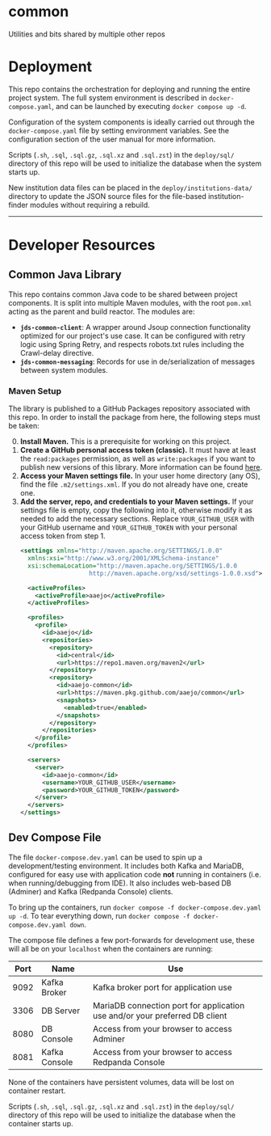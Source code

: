 # common
Utilities and bits shared by multiple other repos

# Deployment

This repo contains the orchestration for deploying and running the entire project system. The full system environment is described in `docker-compose.yaml`, and can be launched by executing `docker compose up -d`.  

Configuration of the system components is ideally carried out through the `docker-compose.yaml` file by setting environment variables. See the configuration section of the user manual for more information.

Scripts (`.sh`, `.sql`, `.sql.gz`, `.sql.xz` and `.sql.zst`) in the `deploy/sql/` directory of this repo will be used to initialize the database when the system starts up.  

New institution data files can be placed in the `deploy/institutions-data/` directory to update the JSON source files for the file-based institution-finder modules without requiring a rebuild.

---

# Developer Resources

## Common Java Library

This repo contains common Java code to be shared between project components. It is split into multiple Maven modules, with the root `pom.xml` acting as the parent and build reactor. The modules are:

- **`jds-common-client`**: A wrapper around Jsoup connection functionality optimized for our project's use case. It can be configured with retry logic using Spring Retry, and respects robots.txt rules including the Crawl-delay directive.
- **`jds-common-messaging`**: Records for use in de/serialization of messages between system modules.

### Maven Setup

The library is published to a GitHub Packages repository associated with this repo. In order to install the package from here, the following steps must be taken:  

0. **Install Maven.** This is a prerequisite for working on this project.  
1. **Create a GitHub personal access token (classic).** It must have at least the `read:packages` permission, as well as `write:packages` if you want to publish new versions of this library. More information can be found [here](https://docs.github.com/en/authentication/keeping-your-account-and-data-secure/creating-a-personal-access-token).  
2. **Access your Maven settings file.** In your user home directory (any OS), find the file `.m2/settings.xml`. If you do not already have one, create one.  
3. **Add the server, repo, and credentials to your Maven settings.** If your settings file is empty, copy the following into it, otherwise modify it as needed to add the necessary sections. Replace `YOUR_GITHUB_USER` with your GitHub username and `YOUR_GITHUB_TOKEN` with your personal access token from step 1.  
   ```xml
   <settings xmlns="http://maven.apache.org/SETTINGS/1.0.0"
     xmlns:xsi="http://www.w3.org/2001/XMLSchema-instance"
     xsi:schemaLocation="http://maven.apache.org/SETTINGS/1.0.0
                      http://maven.apache.org/xsd/settings-1.0.0.xsd">

     <activeProfiles>
       <activeProfile>aaejo</activeProfile>
     </activeProfiles>

     <profiles>
       <profile>
         <id>aaejo</id>
         <repositories>
           <repository>
             <id>central</id>
             <url>https://repo1.maven.org/maven2</url>
           </repository>
           <repository>
             <id>aaejo-common</id>
             <url>https://maven.pkg.github.com/aaejo/common</url>
             <snapshots>
               <enabled>true</enabled>
             </snapshots>
           </repository>
         </repositories>
       </profile>
     </profiles>

     <servers>
       <server>
         <id>aaejo-common</id>
         <username>YOUR_GITHUB_USER</username>
         <password>YOUR_GITHUB_TOKEN</password>
       </server>
     </servers>
   </settings>
   ```

## Dev Compose File

The file `docker-compose.dev.yaml` can be used to spin up a development/testing environment. It includes both Kafka and MariaDB, configured for easy use with application code **not** running in containers (i.e. when running/debugging from IDE). It also includes web-based DB (Adminer) and Kafka (Redpanda Console) clients.  

To bring up the containers, run `docker compose -f docker-compose.dev.yaml up -d`. To tear everything down, run `docker compose -f docker-compose.dev.yaml down`.  

The compose file defines a few port-forwards for development use, these will all be on your `localhost` when the containers are running:

| Port | Name          | Use                                                                         |
| ---- | ------------- | --------------------------------------------------------------------------- |
| 9092 | Kafka Broker  | Kafka broker port for application use                                       |
| 3306 | DB Server     | MariaDB connection port for application use and/or your preferred DB client |
| 8080 | DB Console    | Access from your browser to access Adminer                                  |
| 8081 | Kafka Console | Access from your browser to access Redpanda Console                         |

None of the containers have persistent volumes, data will be lost on container restart.  

Scripts (`.sh`, `.sql`, `.sql.gz`, `.sql.xz` and `.sql.zst`) in the `deploy/sql/` directory of this repo will be used to initialize the database when the container starts up.  
